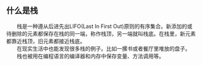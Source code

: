 ## 什么是栈
&emsp;&emsp;栈是一种遵从后进先出LIFO(Last In First Out)原则的有序集合。新添加的或待删除的元素都保存在栈的同一端，称作栈顶，另一端就叫栈底。在栈里，新元素都靠近栈顶，旧元素都接近栈底。  
&emsp;&emsp;在现实生活中也能发现很多栈的例子。比如一摞书或者餐厅里堆放的盘子。  
&emsp;&emsp;栈也被用在编程语言的编译器和内存中保存变量、方法调用等。